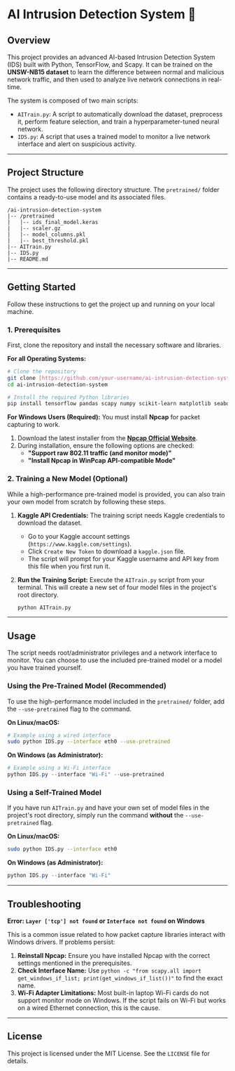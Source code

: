 # AI Intrusion Detection System 🚀

## Overview

This project provides an advanced AI-based Intrusion Detection System (IDS) built with Python, TensorFlow, and Scapy. It can be trained on the **UNSW-NB15 dataset** to learn the difference between normal and malicious network traffic, and then used to analyze live network connections in real-time.

The system is composed of two main scripts:
* `AITrain.py`: A script to automatically download the dataset, preprocess it, perform feature selection, and train a hyperparameter-tuned neural network.
* `IDS.py`: A script that uses a trained model to monitor a live network interface and alert on suspicious activity.

---

## Project Structure

The project uses the following directory structure. The `pretrained/` folder contains a ready-to-use model and its associated files.

```
/ai-intrusion-detection-system
|-- /pretrained
|   |-- ids_final_model.keras
|   |-- scaler.gz
|   |-- model_columns.pkl
|   |-- best_threshold.pkl
|-- AITrain.py
|-- IDS.py
|-- README.md
```

---

## Getting Started

Follow these instructions to get the project up and running on your local machine.

### 1. Prerequisites

First, clone the repository and install the necessary software and libraries.

**For all Operating Systems:**
```bash
# Clone the repository
git clone [https://github.com/your-username/ai-intrusion-detection-system.git](https://github.com/your-username/ai-intrusion-detection-system.git)
cd ai-intrusion-detection-system

# Install the required Python libraries
pip install tensorflow pandas scapy numpy scikit-learn matplotlib seaborn joblib kagglehub keras-tuner
```

**For Windows Users (Required):**
You must install **Npcap** for packet capturing to work.
1.  Download the latest installer from the [**Npcap Official Website**](https://npcap.com).
2.  During installation, ensure the following options are checked:
    * **"Support raw 802.11 traffic (and monitor mode)"**
    * **"Install Npcap in WinPcap API-compatible Mode"**

### 2. Training a New Model (Optional)

While a high-performance pre-trained model is provided, you can also train your own model from scratch by following these steps.

1.  **Kaggle API Credentials:**
    The training script needs Kaggle credentials to download the dataset.
    * Go to your Kaggle account settings (`https://www.kaggle.com/settings`).
    * Click `Create New Token` to download a `kaggle.json` file.
    * The script will prompt for your Kaggle username and API key from this file when you first run it.

2.  **Run the Training Script:**
    Execute the `AITrain.py` script from your terminal. This will create a new set of four model files in the project's root directory.
    ```bash
    python AITrain.py
    ```

---

## Usage

The script needs root/administrator privileges and a network interface to monitor. You can choose to use the included pre-trained model or a model you have trained yourself.

### Using the Pre-Trained Model (Recommended)
To use the high-performance model included in the `pretrained/` folder, add the `--use-pretrained` flag to the command.

**On Linux/macOS:**
```bash
# Example using a wired interface
sudo python IDS.py --interface eth0 --use-pretrained
```

**On Windows (as Administrator):**
```powershell
# Example using a Wi-Fi interface
python IDS.py --interface "Wi-Fi" --use-pretrained
```

### Using a Self-Trained Model
If you have run `AITrain.py` and have your own set of model files in the project's root directory, simply run the command **without** the `--use-pretrained` flag.

**On Linux/macOS:**
```bash
sudo python IDS.py --interface eth0
```

**On Windows (as Administrator):**
```powershell
python IDS.py --interface "Wi-Fi"
```

---

## Troubleshooting

**Error: `Layer ['tcp'] not found` or `Interface not found` on Windows**

This is a common issue related to how packet capture libraries interact with Windows drivers. If problems persist:
1.  **Reinstall Npcap:** Ensure you have installed Npcap with the correct settings mentioned in the prerequisites.
2.  **Check Interface Name:** Use `python -c "from scapy.all import get_windows_if_list; print(get_windows_if_list())"` to find the exact name.
3.  **Wi-Fi Adapter Limitations:** Most built-in laptop Wi-Fi cards do not support monitor mode on Windows. If the script fails on Wi-Fi but works on a wired Ethernet connection, this is the cause.

---

## License

This project is licensed under the MIT License. See the `LICENSE` file for details.
